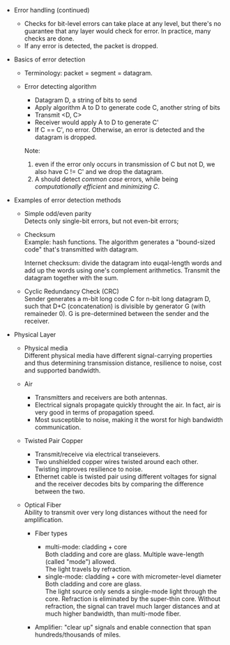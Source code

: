 - Error handling (continued)
    - Checks for bit-level errors can take place at any level, but there's no guarantee that any layer would check for error. In practice, many checks are done.
    - If any error is detected, the packet is dropped.

- Basics of error detection
    - Terminology: packet = segment = datagram.
    - Error detecting algorithm
        - Datagram D, a string of bits to send
        - Apply algorithm A to D to generate code C, another string of bits
        - Transmit <D, C>
        - Receiver would apply A to D to generate C'
        - If C == C', no error. Otherwise, an error is detected and the datagram is dropped.  

        Note: 
        1. even if the error only occurs in transmission of C but not D, we also have C != C' and we drop the datagram.
        2. A should detect *common case* errors, while being *computationally efficient* and *minimizing C*.

- Examples of error detection methods
    - Simple odd/even parity  
        Detects only single-bit errors, but not even-bit errors;
    - Checksum  
        Example: hash functions. The algorithm generates a "bound-sized code" that's transmitted with datagram.  

        Internet checksum: divide the datagram into euqal-length words and add up the words using one's complement arithmetics. Transmit the datagram together with the sum.
        
    - Cyclic Redundancy Check (CRC)  
        Sender generates a m-bit long code C for n-bit long datagram D, such that D+C (concatenation) is divisible by generator G (with remaineder 0). G is pre-determined between the sender and the receiver.


- Physical Layer
    - Physical media  
        Different physical media have different signal-carrying properties and thus determining transmission distance, resilience to noise, cost and supported bandwidth.  
    - Air  
        - Transmitters and receivers are both antennas. 
        - Electrical signals propagate quickly throught the air. In fact, air is very good in terms of propagation speed.
        - Most susceptible to noise, making it the worst for high bandwidth communication.
    - Twisted Pair Copper
        - Transmit/receive via electrical transeievers.
        - Two unshielded copper wires twisted around each other. Twisting improves resilience to noise.
        - Ethernet cable is twisted pair using different voltages for signal and the receiver decodes bits by comparing the difference between the two.  

    - Optical Fiber  
        Ability to transmit over very long distances without the need for amplification.
        - Fiber types
            - multi-mode: cladding + core  
                Both cladding and core are glass. Multiple wave-length (called "mode") allowed.  
                The light travels by refraction.
            - single-mode: cladding + core with micrometer-level diameter  
                Both cladding and core are glass.  
                The light source only sends a single-mode light through the core. Refraction is eliminated by the super-thin core. Without refraction, the signal can travel much larger distances and at much higher bandwidth, than multi-mode fiber.

        - Amplifier: "clear up" signals and enable connection that span hundreds/thousands of miles.
        

    


